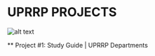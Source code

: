 # UPRRP PROJECTS
![alt text](https://github.com/ChrisMichaelPerezSantiago/UPRRP-PROYECTS/blob/master/img/urp-rp.png)


** Project #1: Study Guide | UPRRP Departments
